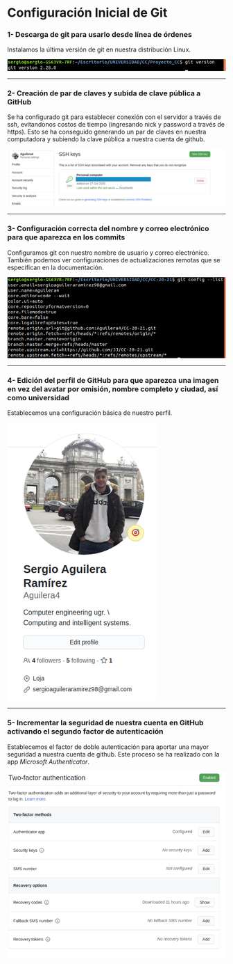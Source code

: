 # Configuración Inicial de Git 

### 1- Descarga de git para usarlo desde línea de órdenes

Instalamos la última versión de git en nuestra distribución Linux.

![Captura_instalacion_git](./img_hito0/gitVersion.png)

---

### 2- Creación de par de claves y subida de clave pública a GitHub

Se ha configurado git para establecer conexión con el servidor a través de ssh, evitandonos costos de tiempo (ingresando nick y password a través de https). Esto se ha conseguido generando un par de claves en nuestra computadora y subiendo la clave pública a nuestra cuenta de github.

![Captura_ssh_key](./img_hito0/sshKey.png)

---

### 3- Configuración correcta del nombre y correo electrónico para que aparezca en los commits

Configuramos git con nuestro nombre de usuario y correo electrónico. También podemos ver configuraciones de actualizaciones remotas que se especifican en la documentación.

![Captura_configuracion_git](./img_hito0/configuracionGit.png)

---

### 4- Edición del perfil de GitHub para que aparezca una imagen en vez del avatar por omisión, nombre completo y ciudad, así como universidad

Establecemos una configuración básica de nuestro perfil.

![Perfil_git](./img_hito0/perfilGit.png)

---

### 5- Incrementar la seguridad de nuestra cuenta en GitHub activando el segundo factor de autenticación

Establecemos el factor de doble autenticación para aportar una mayor seguridad a nuestra cuenta de github. Este proceso se ha realizado con la app *Microsoft Authenticator*.

![doble_autenticacion](./img_hito0/autenticacionDoble.png)